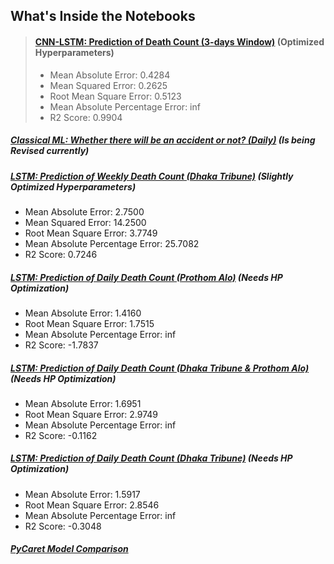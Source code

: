 ## What's Inside the Notebooks

> #### [CNN-LSTM: Prediction of Death Count (3-days Window)](https://github.com/OmdenaAI/omdena-bangladesh-roadsafety/blob/main/src/tasks/task-3-MachineLearning/Time-Series%20Analysis/3days-cnn-lstm-ts-dhaka-tribune.ipynb) (Optimized Hyperparameters)
>
>* Mean Absolute Error: 0.4284
>* Mean Squared Error: 0.2625
>* Root Mean Square Error: 0.5123
>* Mean Absolute Percentage Error: inf
>* R2 Score: 0.9904

 ##### [Classical ML: Whether there will be an accident or not? (Daily)](https://github.com/OmdenaAI/omdena-bangladesh-roadsafety/blob/main/src/tasks/task-3-MachineLearning/Time-Series%20Analysis/time-series-classification-dhaka-tribune.ipynb) (Is being Revised currently)

##### [LSTM: Prediction of Weekly Death Count (Dhaka Tribune)](https://github.com/OmdenaAI/omdena-bangladesh-roadsafety/blob/main/src/tasks/task-3-MachineLearning/Time-Series%20Analysis/weekly-lstm-ts-dhaka-tribune.ipynb) (Slightly Optimized Hyperparameters)

* Mean Absolute Error: 2.7500
* Mean Squared Error: 14.2500
* Root Mean Square Error: 3.7749
* Mean Absolute Percentage Error: 25.7082
* R2 Score: 0.7246

##### [LSTM: Prediction of Daily Death Count (Prothom Alo)](https://github.com/OmdenaAI/omdena-bangladesh-roadsafety/blob/main/src/tasks/task-3-MachineLearning/Time-Series%20Analysis/lstm-ts-prothom-alo.ipynb) (Needs HP Optimization)

* Mean Absolute Error: 1.4160
* Root Mean Square Error: 1.7515
* Mean Absolute Percentage Error: inf
* R2 Score: -1.7837

##### [LSTM: Prediction of Daily Death Count (Dhaka Tribune & Prothom Alo)](https://github.com/OmdenaAI/omdena-bangladesh-roadsafety/blob/main/src/tasks/task-3-MachineLearning/Time-Series%20Analysis/lstm-ts-prothom-alo-dhaka-tribune.ipynb) (Needs HP Optimization)

* Mean Absolute Error: 1.6951
* Root Mean Square Error: 2.9749
* Mean Absolute Percentage Error: inf
* R2 Score: -0.1162

##### [LSTM: Prediction of Daily Death Count (Dhaka Tribune)](https://github.com/OmdenaAI/omdena-bangladesh-roadsafety/blob/main/src/tasks/task-3-MachineLearning/Time-Series%20Analysis/lstm-ts-dhaka-tribune.ipynb) (Needs HP Optimization)

* Mean Absolute Error: 1.5917
* Root Mean Square Error: 2.8546
* Mean Absolute Percentage Error: inf
* R2 Score: -0.3048

##### [PyCaret Model Comparison](https://github.com/OmdenaAI/omdena-bangladesh-roadsafety/blob/main/src/tasks/task-3-MachineLearning/Time-Series%20Analysis/pycaret-ts-prothom-alo-dhaka-tribune.ipynb) 
